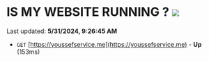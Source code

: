 # IS MY WEBSITE RUNNING ? [![](https://img.shields.io/static/v1?label=Sponsor&message=%E2%9D%A4&logo=GitHub&color=%23fe8e86)](https://github.com/sponsors/Youssef-Lehmam)

Last updated: **5/31/2024, 9:26:45 AM**

- `GET` [https://youssefservice.me](https://youssefservice.me) - **Up** (153ms)
